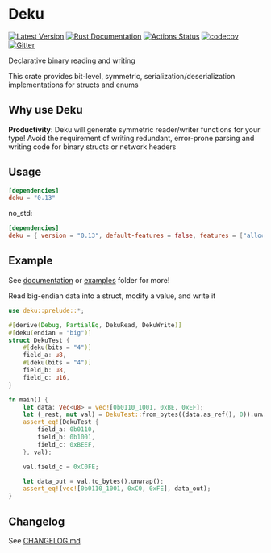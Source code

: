 # Deku

[![Latest Version](https://img.shields.io/crates/v/deku.svg)](https://crates.io/crates/deku)
[![Rust Documentation](https://docs.rs/deku/badge.svg)](https://docs.rs/deku)
[![Actions Status](https://github.com/sharksforarms/deku/workflows/CI/badge.svg)](https://github.com/sharksforarms/deku/actions)
[![codecov](https://codecov.io/gh/sharksforarms/deku/branch/master/graph/badge.svg)](https://codecov.io/gh/sharksforarms/deku)
[![Gitter](https://badges.gitter.im/rust-deku/community.svg)](https://gitter.im/rust-deku/community?utm_source=badge&utm_medium=badge&utm_campaign=pr-badge)

Declarative binary reading and writing

This crate provides bit-level, symmetric, serialization/deserialization
implementations for structs and enums

## Why use Deku

**Productivity**: Deku will generate symmetric reader/writer functions for your type!
Avoid the requirement of writing redundant, error-prone parsing and writing code
for binary structs or network headers

## Usage

```toml
[dependencies]
deku = "0.13"
```

no_std:
```toml
[dependencies]
deku = { version = "0.13", default-features = false, features = ["alloc"] }
```

## Example

See [documentation](https://docs.rs/deku) or
[examples](https://github.com/sharksforarms/deku/tree/master/examples) folder for more!

Read big-endian data into a struct, modify a value, and write it

```rust
use deku::prelude::*;

#[derive(Debug, PartialEq, DekuRead, DekuWrite)]
#[deku(endian = "big")]
struct DekuTest {
    #[deku(bits = "4")]
    field_a: u8,
    #[deku(bits = "4")]
    field_b: u8,
    field_c: u16,
}

fn main() {
    let data: Vec<u8> = vec![0b0110_1001, 0xBE, 0xEF];
    let (_rest, mut val) = DekuTest::from_bytes((data.as_ref(), 0)).unwrap();
    assert_eq!(DekuTest {
        field_a: 0b0110,
        field_b: 0b1001,
        field_c: 0xBEEF,
    }, val);

    val.field_c = 0xC0FE;

    let data_out = val.to_bytes().unwrap();
    assert_eq!(vec![0b0110_1001, 0xC0, 0xFE], data_out);
}
```

## Changelog

See [CHANGELOG.md](https://github.com/sharksforarms/deku/blob/master/CHANGELOG.md)
